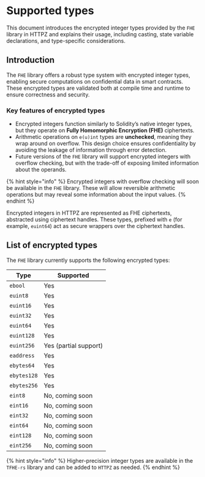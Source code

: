 # Supported types

This document introduces the encrypted integer types provided by the `FHE` library in HTTPZ and explains their usage, including casting, state variable declarations, and type-specific considerations.

## Introduction

The `FHE` library offers a robust type system with encrypted integer types, enabling secure computations on confidential data in smart contracts. These encrypted types are validated both at compile time and runtime to ensure correctness and security.

### Key features of encrypted types

- Encrypted integers function similarly to Solidity’s native integer types, but they operate on **Fully Homomorphic Encryption (FHE)** ciphertexts.
- Arithmetic operations on `e(u)int` types are **unchecked**, meaning they wrap around on overflow. This design choice ensures confidentiality by avoiding the leakage of information through error detection.
- Future versions of the `FHE` library will support encrypted integers with overflow checking, but with the trade-off of exposing limited information about the operands.

{% hint style="info" %}
Encrypted integers with overflow checking will soon be available in the `FHE` library. These will allow reversible arithmetic operations but may reveal some information about the input values.
{% endhint %}

Encrypted integers in HTTPZ are represented as FHE ciphertexts, abstracted using ciphertext handles. These types, prefixed with `e` (for example, `euint64`) act as secure wrappers over the ciphertext handles.

## List of encrypted types

The `FHE` library currently supports the following encrypted types:

| Type        | Supported             |
| ----------- | --------------------- |
| `ebool`     | Yes                   |
| `euint8`    | Yes                   |
| `euint16`   | Yes                   |
| `euint32`   | Yes                   |
| `euint64`   | Yes                   |
| `euint128`  | Yes                   |
| `euint256`  | Yes (partial support) |
| `eaddress`  | Yes                   |
| `ebytes64`  | Yes                   |
| `ebytes128` | Yes                   |
| `ebytes256` | Yes                   |
| `eint8`     | No, coming soon       |
| `eint16`    | No, coming soon       |
| `eint32`    | No, coming soon       |
| `eint64`    | No, coming soon       |
| `eint128`   | No, coming soon       |
| `eint256`   | No, coming soon       |

{% hint style="info" %}
Higher-precision integer types are available in the `TFHE-rs` library and can be added to `HTTPZ` as needed.
{% endhint %}
